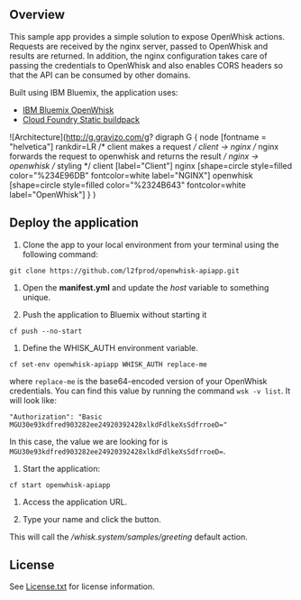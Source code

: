 


## Overview

This sample app provides a simple solution to expose OpenWhisk actions.
Requests are received by the nginx server, passed to OpenWhisk and results are returned.
In addition, the nginx configuration takes care of passing the credentials to OpenWhisk and also enables CORS headers so that the API can be consumed by other domains.

Built using IBM Bluemix, the application uses:
* [IBM Bluemix OpenWhisk](https://new-console.ng.bluemix.net/openwhisk)
* [Cloud Foundry Static buildpack](https://github.com/cloudfoundry/staticfile-buildpack)
  
![Architecture](http://g.gravizo.com/g?
  digraph G {
    node [fontname = "helvetica"]
    rankdir=LR
    /* client makes a request */
    client -> nginx
    /* nginx forwards the request to openwhisk and returns the result */
    nginx -> openwhisk
    /* styling */
    client [label="Client"]
    nginx [shape=circle style=filled color="%234E96DB" fontcolor=white label="NGINX"]
    openwhisk [shape=circle style=filled color="%2324B643" fontcolor=white label="OpenWhisk"]
  }
)

## Deploy the application

1. Clone the app to your local environment from your terminal using the following command:

  ```
  git clone https://github.com/l2fprod/openwhisk-apiapp.git
  ```

1. Open the **manifest.yml** and update the *host* variable to something unique.

1. Push the application to Bluemix without starting it

  ```
  cf push --no-start
  ```
  
1. Define the WHISK_AUTH environment variable.

  ```
  cf set-env openwhisk-apiapp WHISK_AUTH replace-me
  ```

  where ```replace-me``` is the base64-encoded version of your OpenWhisk credentials.
  You can find this value by running the command ```wsk -v list```. It will look like:

  ```"Authorization": "Basic MGU30e93kdfred903282ee24920392428xlkdFdlkeXsSdfrroeD="```
  
  In this case, the value we are looking for is ```MGU30e93kdfred903282ee24920392428xlkdFdlkeXsSdfrroeD=```.
    
1. Start the application:

  ```
  cf start openwhisk-apiapp
  ```

1. Access the application URL.

1. Type your name and click the button.

  This will call the */whisk.system/samples/greeting* default action.

## License

See [License.txt](License.txt) for license information.